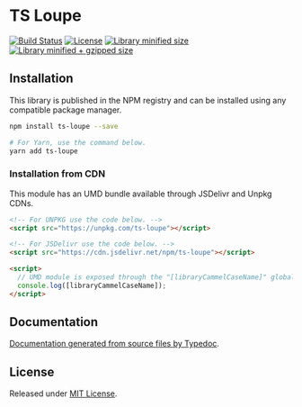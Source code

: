 # TS Loupe

[![Build Status](https://travis-ci.org/iagobelo/ts-loupe.svg?branch=master)](https://travis-ci.org/iagobelo/ts-loupe)
[![License](https://badgen.net/github/license/iagobelo/ts-loupe)](./LICENSE)
[![Library minified size](https://badgen.net/bundlephobia/min/ts-loupe)](https://bundlephobia.com/result?p=ts-loupe)
[![Library minified + gzipped size](https://badgen.net/bundlephobia/minzip/ts-loupe)](https://bundlephobia.com/result?p=ts-loupe)

## Installation

This library is published in the NPM registry and can be installed using any compatible package manager.

```sh
npm install ts-loupe --save

# For Yarn, use the command below.
yarn add ts-loupe
```

### Installation from CDN

This module has an UMD bundle available through JSDelivr and Unpkg CDNs.

```html
<!-- For UNPKG use the code below. -->
<script src="https://unpkg.com/ts-loupe"></script>

<!-- For JSDelivr use the code below. -->
<script src="https://cdn.jsdelivr.net/npm/ts-loupe"></script>

<script>
  // UMD module is exposed through the "[libraryCammelCaseName]" global variable.
  console.log([libraryCammelCaseName]);
</script>
```

## Documentation

[Documentation generated from source files by Typedoc](./docs/README.md).

## License

Released under [MIT License](./LICENSE).
